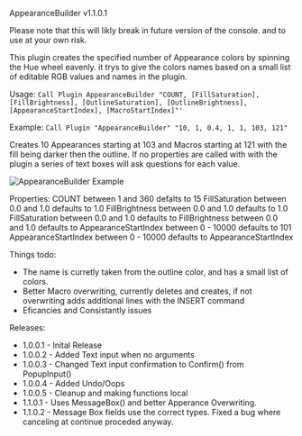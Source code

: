 AppearanceBuilder v1.1.0.1

Please note that this will likly break in future version of the console. and to use at your own risk.

This plugin creates the specified number of Appearance colors by spinning the Hue wheel eavenly. it trys to give the colors names based on a small list of editable RGB values and names in the plugin.

Usage:
`Call Plugin AppearanceBuilder "COUNT, [FillSaturation], [FillBrightness], [OutlineSaturation], [OutlineBrightness], [AppearanceStartIndex], [MacroStartIndex]"'`

Example:
`Call Plugin "AppearanceBuilder" "10, 1, 0.4, 1, 1, 103, 121"`

Creates 10 Appearances starting at 103 and Macros starting at 121 with the fill being darker then the outline.
If no properties are called with with the plugin a series of text boxes will ask questions for each value.

![AppearanceBuilder Example](https://github.com/hossimo/GMA3Plugins/blob/master/Images/AppearanceBuilderExample.png)
 
Properties:
COUNT           between  1 and 360 defalts to 15
FillSaturation  between 0.0 and 1.0 defaults to 1.0
FillBrightness  between 0.0 and 1.0 defaults to 1.0
FillSaturation  between 0.0 and 1.0 defaults to <FillSaturation>
FillBrightness  between 0.0 and 1.0 defaults to <FillBrightness>
AppearanceStartIndex between 0 - 10000 defaults to 101
AppearanceStartIndex between 0 - 10000 defaults to AppearanceStartIndex

Things todo:
- The name is curretly taken from the outline color, and has a small list of colors.
- Better Macro overwriting, currently deletes and creates, if not overwriting adds additional lines with the INSERT command
- Eficancies and Consistantly issues

Releases:
- 1.0.0.1 - Inital Release
- 1.0.0.2 - Added Text input when no arguments
- 1.0.0.3 - Changed Text input confirmation to Confirm() from PopupInput()
- 1.0.0.4 - Added Undo/Oops
- 1.0.0.5 - Cleanup and making functions local
- 1.1.0.1 - Uses MessageBox() and better Apperance Overwriting.
- 1.1.0.2 - Message Box fields use the correct types. Fixed a bug where canceling at continue proceded anyway.